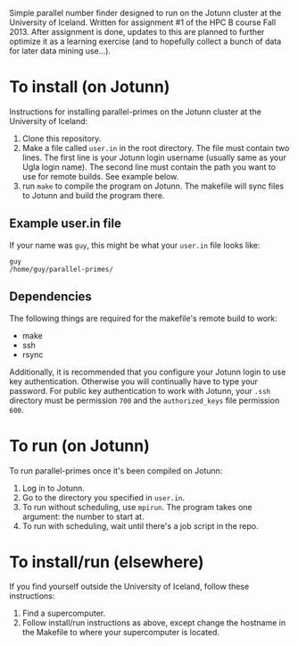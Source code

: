 Simple parallel number finder designed to run on the Jotunn cluster at the
University of Iceland. Written for assignment #1 of the HPC B course Fall 2013.
After assignment is done, updates to this are planned to further optimize it
as a learning exercise (and to hopefully collect a bunch of data for later
data mining use...).

To install (on Jotunn)
======================
Instructions for installing parallel-primes on the Jotunn cluster at the
University of Iceland:

1. Clone this repository.
2. Make a file called `user.in` in the root directory. The file must contain
   two lines. The first line is your Jotunn login username (usually same as
   your Ugla login name). The second line must contain the path you want to
   use for remote builds. See example below.
3. run `make` to compile the program on Jotunn. The makefile will sync files
   to Jotunn and build the program there.

Example user.in file
--------------------
If your name was `guy`, this might be what your `user.in` file looks like:

```
guy
/home/guy/parallel-primes/
```

Dependencies
------------
The following things are required for the makefile's remote build to work:

* make
* ssh
* rsync

Additionally, it is recommended that you configure your Jotunn login to use
key authentication. Otherwise you will continually have to type your password.
For public key authentication to work with Jotunn, your `.ssh` directory must
be permission `700` and the `authorized_keys` file permission `600`.

To run (on Jotunn)
==================
To run parallel-primes once it's been compiled on Jotunn:

1. Log in to Jotunn.
2. Go to the directory you specified in `user.in`.
3. To run without scheduling, use `mpirun`. The program takes one 
   argument: the number to start at.
4. To run with scheduling, wait until there's a job script in the repo.

To install/run (elsewhere)
==========================
If you find yourself outside the University of Iceland, follow these
instructions:

1. Find a supercomputer.
2. Follow install/run instructions as above, except change the hostname
   in the Makefile to where your supercomputer is located.

